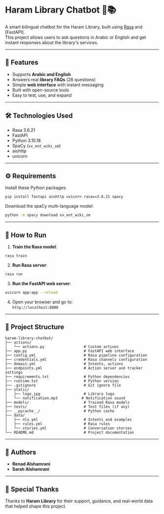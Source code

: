 # Haram Library Chatbot 🤖📚

A smart bilingual chatbot for the Haram Library, built using [Rasa](https://rasa.com/) and [FastAPI].  
This project allows users to ask questions in Arabic or English and get instant responses about the library's services.

---

## 📌 Features

- Supports **Arabic and English**
- Answers real **library FAQs** (28 questions)
- Simple **web interface** with instant messaging
- Built with open-source tools
- Easy to test, use, and expand

---

## 🛠 Technologies Used

- Rasa 3.6.21
- FastAPI
- Python 3.10.18
- SpaCy (`xx_ent_wiki_sm`)
- aiohttp
- uvicorn

---

## ⚙ Requirements

Install these Python packages:

```bash
pip install fastapi aiohttp uvicorn rasa==3.6.21 spacy
```

Download the spaCy multi-language model:

```bash
python -m spacy download xx_ent_wiki_sm
```

---

## 🚀 How to Run

1. **Train the Rasa model**:

```bash
rasa train
```

2. **Run Rasa server**:

```bash
rasa run
```

3. **Run the FastAPI web server**:

```bash
uvicorn app:app --reload
```

4. Open your browser and go to:  
`http://localhost:8000`

---

## 📁 Project Structure

```
haram-library-chatbot/
├── actions/
│   └── actions.py                  # Custom actions 
├── app.py                          # FastAPI web interface
├── config.yml                      # Rasa pipeline configuration
├── credentials.yml                 # Rasa channels configuration
├── domain.yml                      # Intents, actions
├── endpoints.yml                   # Action server and tracker settings
├── requirements.txt                # Python dependencies
├── runtime.txt                     # Python version
├── .gitignore                      # Git ignore file
├── static/
│   ├── logo.jpg                    # Library logo
│   └── notification.mp3           # Notification sound
├── models/                         # Trained Rasa models
├── tests/                          # Test files (if any)
├── __pycache__/                    # Python cache
├── data/
│   ├── nlu.yml                     # Intents and examples
│   ├── rules.yml                   # Rasa rules
│   └── stories.yml                 # Conversation stories
└── README.md                       # Project documentation
```

---

## 📣 Authors

- **Renad Alshamrani**  
- **Sarah Alshamrani**

---

## 🙏 Special Thanks

Thanks to **Haram Library** for their support, guidance, and real-world data that helped shape this project.
